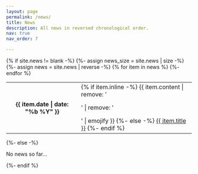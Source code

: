 ```yaml
---
layout: page
permalink: /news/
title: News
description: All news in reversed chronological order.
nav: true
nav_order: 7

---
```

<!-- _pages/news.md -->
<div class="news">
    {% if site.news != blank -%} 
        {%- assign news_size = site.news | size -%}
        <div class="table-responsive">
            <table class="table table-sm table-borderless">
                {%- assign news = site.news | reverse -%}
                {% for item in news %}
                    <tr>
                        <th class="news th" scope="row">{{ item.date | date: "%b %Y" }}</th>
                        <td>
                            {% if item.inline -%} 
                                {{ item.content | remove: '<p>' | remove: '</p>' | emojify }}
                            {%- else -%} 
                                <a class="news-title" href="{{ item.url | relative_url }}">{{ item.title }}</a>
                            {%- endif %} 
                        </td>
                    </tr>
                {%- endfor %} 
            </table>
        </div>
    {%- else -%} 
        <p>No news so far...</p>
    {%- endif %} 
</div>
